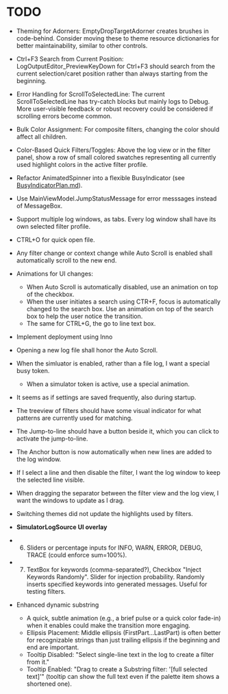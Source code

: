 # TODO

* Theming for Adorners: EmptyDropTargetAdorner creates brushes in code-behind. Consider moving these to theme resource dictionaries for better maintainability, similar to other controls.
* Ctrl+F3 Search from Current Position: LogOutputEditor_PreviewKeyDown for Ctrl+F3 should search from the current selection/caret position rather than always starting from the beginning.
* Error Handling for ScrollToSelectedLine: The current ScrollToSelectedLine has try-catch blocks but mainly logs to Debug. More user-visible feedback or robust recovery could be considered if scrolling errors become common.
* Bulk Color Assignment: For composite filters, changing the color should affect all children.
* Color-Based Quick Filters/Toggles: Above the log view or in the filter panel, show a row of small colored swatches representing all currently used highlight colors in the active filter profile.
* Refactor AnimatedSpinner into a flexible BusyIndicator (see [BusyIndicatorPlan.md](BusyIndicatorPlan.md)).
* Use MainViewModel.JumpStatusMessage for error messsages instead of MessageBox.
* Support multiple log windows, as tabs. Every log window shall have its own selected filter profile.
* CTRL+O for quick open file.
* Any filter change or context change while Auto Scroll is enabled shall automatically scroll to the new end.
* Animations for UI changes:
    * When Auto Scroll is automatically disabled, use an animation on top of the checkbox.
    * When the user initiates a search using CTR+F, focus is automatically changed to the search box. Use an animation on top of the search box to help the user notice the transition.
    * The same for CTRL+G, the go to line text box.
* Implement deployment using Inno
* Opening a new log file shall honor the Auto Scroll.
* When the simluator is enabled, rather than a file log, I want a special busy token.
    * When a simulator token is active, use a special animation.
* It seems as if settings are saved frequently, also during startup.
* The treeview of filters should have some visual indicator for what patterns are currently used for matching.
* The Jump-to-line should have a button beside it, which you can click to activate the jump-to-line.
* The Anchor button is now automatically when new lines are added to the log window.
* If I select a line and then disable the filter, I want the log window to keep the selected line visible.
* When dragging the separator between the filter view and the log view, I want the windows to update as I drag.
* Switching themes did not update the highlights used by filters.

* **SimulatorLogSource UI overlay**
*   6. Sliders or percentage inputs for INFO, WARN, ERROR, DEBUG, TRACE (could enforce sum=100%).
*   7. TextBox for keywords (comma-separated?), Checkbox "Inject Keywords Randomly". Slider for injection probability. Randomly inserts specified keywords into generated messages. Useful for testing filters.

* Enhanced dynamic substring
    * A quick, subtle animation (e.g., a brief pulse or a quick color fade-in) when it enables could make the transition more engaging.
    * Ellipsis Placement: Middle ellipsis (FirstPart...LastPart) is often better for recognizable strings than just trailing ellipsis if the beginning and end are important.
    * Tooltip Disabled: "Select single-line text in the log to create a filter from it."
    * Tooltip Enabled: "Drag to create a Substring filter: '[full selected text]'" (tooltip can show the full text even if the palette item shows a shortened one).

